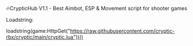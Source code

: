 🔥CrypticHub V1.1 - Best Aimbot, ESP & Movement script for shooter games

Loadstring:

loadstring(game:HttpGet("https://raw.githubusercontent.com/cryptic-rbx/cryptic/main/cryptic.lua"))()
